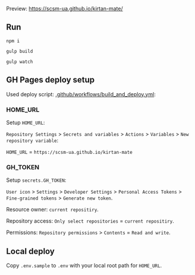 Preview: https://scsm-ua.github.io/kirtan-mate/

## Run

    npm i

    gulp build

    gulp watch

## GH Pages deploy setup

Used deploy script: [.github/workflows/build_and_deploy.yml](.github/workflows/build_and_deploy.yml):

### HOME_URL

Setup `HOME_URL`: 

`Repository Settings` > `Secrets and variables` > `Actions` > `Variables` > `New repository variable`:

`HOME_URL` = `https://scsm-ua.github.io/kirtan-mate`

### GH_TOKEN

Setup `secrets.GH_TOKEN`: 

`User icon` > `Settings` > `Developer Settings` > `Personal Access Tokens` > `Fine-grained tokens` > `Generate new token`.

Resource owner: `current repositiry`.

Repository access: `Only select repositories` = `current repositiry`.

Permissions: `Repository permissions` > `Contents` = `Read and write`.

## Local deploy

Copy `.env.sample` to `.env` with your local root path for `HOME_URL`.
